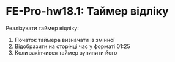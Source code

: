 # FE-Pro-hw18.1: Таймер відліку

Реалізувати таймер відліку:

1. Початок таймера визначати із змінної
2. Відобразити на сторінці час у форматі 01:25
3. Коли закінчився таймер зупинити його